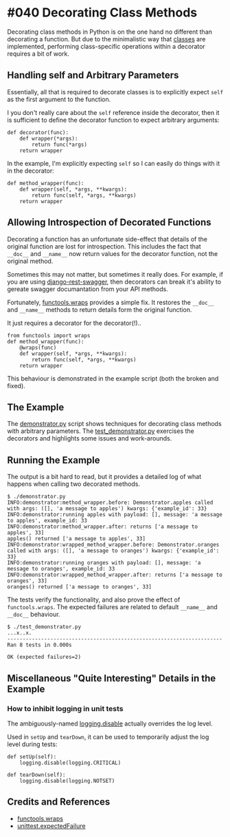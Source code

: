 # #040 Decorating Class Methods

Decorating class methods in Python is on the one hand no different than decorating a function.
But due to the minimalistic way that [classes](https://docs.python.org/2/tutorial/classes.html)
are implemented, performing class-specific operations within a decorator requires a bit of work.

## Handling self and Arbitrary Parameters

Essentially, all that is required to decorate classes is to explicitly expect `self` as the first argument to the function.

I you don't really care about the `self` reference inside the decorator, then it is sufficient to define the decorator function
to expect arbitrary arguments:

    def decorator(func):
        def wrapper(*args):
            return func(*args)
        return wrapper

In the example, I'm explicitly expecting `self` so I can easily do things with it in the decorator:

    def method_wrapper(func):
        def wrapper(self, *args, **kwargs):
            return func(self, *args, **kwargs)
        return wrapper


## Allowing Introspection of Decorated Functions

Decorating a function has an unfortunate side-effect that details of the original function
are lost for introspection. This includes the fact that `__doc__` and `__name__` now return
values for the decorator function, not the original method.

Sometimes this may not matter, but sometimes it really does. For example, if you are using
[django-rest-swagger](https://github.com/marcgibbons/django-rest-swagger),
then decorators can break it's ability to gereate swagger documantation from your API methods.

Fortunately, [functools.wraps](https://docs.python.org/2/library/functools.html#functools.wraps) provides
a simple fix. It restores the `__doc__` and `__name__` methods to return details form the original function.

It just requires a decorator for the decorator(!)..

    from functools import wraps
    def method_wrapper(func):
        @wraps(func)
        def wrapper(self, *args, **kwargs):
            return func(self, *args, **kwargs)
        return wrapper

This behaviour is demonstrated in the example script (both the broken and fixed).


## The Example

The [demonstrator.py](./demonstrator.py) script shows techniques for decorating class methods with arbitrary parameters.
The [test_demonstrator.py](./test_demonstrator.py) exercises the decorators and highlights some issues and work-arounds.

## Running the Example

The output is a bit hard to read, but it provides a detailed log of what happens when calling two decorated methods.

```
$ ./demonstrator.py
INFO:demonstrator:method_wrapper.before: Demonstrator.apples called with args: ([], 'a message to apples') kwargs: {'example_id': 33}
INFO:demonstrator:running apples with payload: [], message: 'a message to apples', example_id: 33
INFO:demonstrator:method_wrapper.after: returns ['a message to apples', 33]
apples() returned ['a message to apples', 33]
INFO:demonstrator:wrapped_method_wrapper.before: Demonstrator.oranges called with args: ([], 'a message to oranges') kwargs: {'example_id': 33}
INFO:demonstrator:running oranges with payload: [], message: 'a message to oranges', example_id: 33
INFO:demonstrator:wrapped_method_wrapper.after: returns ['a message to oranges', 33]
oranges() returned ['a message to oranges', 33]
```

The tests verify the functionality, and also prove the effect of `functools.wraps`.
The expected failures are related to default `__name__` and `__doc__` behaviour.

```
$ ./test_demonstrator.py
...x..x.
----------------------------------------------------------------------
Ran 8 tests in 0.000s

OK (expected failures=2)
```

## Miscellaneous "Quite Interesting" Details in the Example

### How to inhibit logging in unit tests

The ambiguously-named
[logging.disable](https://docs.python.org/2/library/logging.html?highlight=logger#logging.disable)
actually overrides the log level.

Used in `setUp` and `tearDown`, it can be used to temporarily adjust the log level during tests:

    def setUp(self):
        logging.disable(logging.CRITICAL)

    def tearDown(self):
        logging.disable(logging.NOTSET)


## Credits and References
* [functools.wraps](https://docs.python.org/2/library/functools.html#functools.wraps)
* [unittest.expectedFailure](https://docs.python.org/2.7/library/unittest.html#unittest.expectedFailure)
